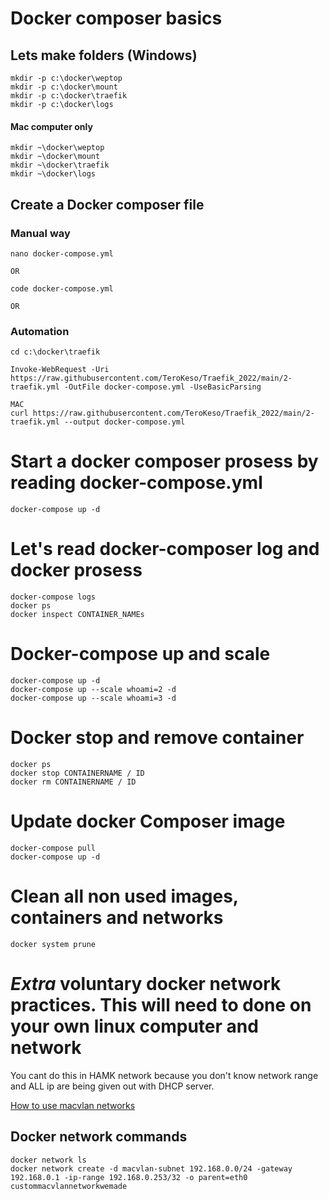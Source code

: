 
# Docker composer basics

## Lets make folders (Windows)

    mkdir -p c:\docker\weptop
    mkdir -p c:\docker\mount
    mkdir -p c:\docker\traefik
    mkdir -p c:\docker\logs

#### Mac computer only

    mkdir ~\docker\weptop
    mkdir ~\docker\mount
    mkdir ~\docker\traefik
    mkdir ~\docker\logs
    

## Create a Docker composer file

### Manual way
    nano docker-compose.yml

    OR

    code docker-compose.yml

    OR
### Automation
    cd c:\docker\traefik

    Invoke-WebRequest -Uri https://raw.githubusercontent.com/TeroKeso/Traefik_2022/main/2-traefik.yml -OutFile docker-compose.yml -UseBasicParsing
    
    MAC
    curl https://raw.githubusercontent.com/TeroKeso/Traefik_2022/main/2-traefik.yml --output docker-compose.yml
    


# Start a docker composer prosess by reading docker-compose.yml

    docker-compose up -d

# Let's read docker-composer log and docker prosess 
  
    docker-compose logs
    docker ps
    docker inspect CONTAINER_NAMEs

# Docker-compose up and scale

    docker-compose up -d
    docker-compose up --scale whoami=2 -d
    docker-compose up --scale whoami=3 -d
 
 # Docker stop and remove container

    docker ps 
    docker stop CONTAINERNAME / ID
    docker rm CONTAINERNAME / ID


# Update docker Composer image

    docker-compose pull
    docker-compose up -d

# Clean all non used images, containers and networks
  
    docker system prune 
   

# *Extra* voluntary docker network practices. This will need to done on your own linux computer and network

You cant do this in HAMK network because you don't know network range and ALL ip are being given out with DHCP server. 

[How to use macvlan networks](https://docs.docker.com/network/macvlan/)

## Docker network commands

    docker network ls
    docker network create -d macvlan-subnet 192.168.0.0/24 -gateway 192.168.0.1 -ip-range 192.168.0.253/32 -o parent=eth0 custommacvlannetworkwemade

    
